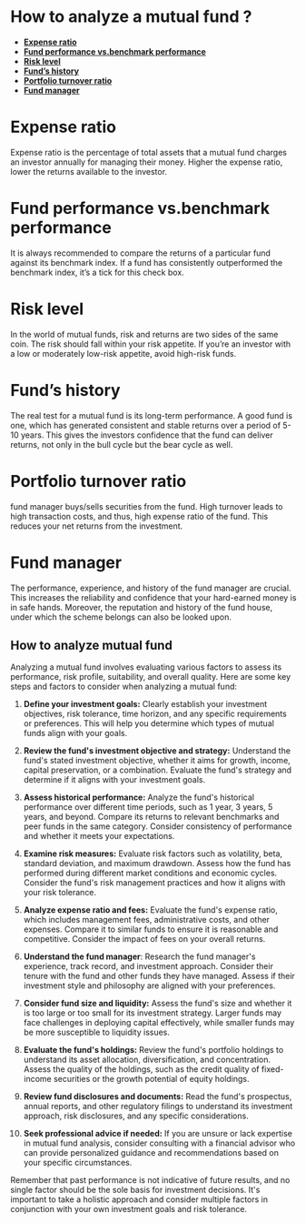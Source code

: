 How to analyze a mutual fund ?
===

- [**Expense ratio**](#expense-ratio)
- [**Fund performance vs.benchmark performance**](#fund-performance-vsbenchmark-performance)
- [**Risk level**](#risk-level)
- [**Fund’s history**](#funds-history)
- [**Portfolio turnover ratio**](#portfolio-turnover-ratio)
- [**Fund manager**](#fund-manager)


# **Expense ratio**
Expense ratio is the percentage of total assets
that a mutual fund charges an investor annually
for managing their money. Higher the expense ratio,
lower the returns available to the investor.




# **Fund performance vs.benchmark performance**
It is always recommended to compare the returns of a
particular fund against its benchmark index. If a fund
has consistently outperformed the benchmark index,
it’s a tick for this check box.


# **Risk level**
In the world of mutual funds, risk and returns are two
sides of the same coin. The risk should fall within your
risk appetite. If you’re an investor with a low or moderately
low-risk appetite, avoid high-risk funds.


# **Fund’s history**

The real test for a mutual fund is its long-term performance.
A good fund is one, which has generated consistent and
stable returns over a period of 5-10 years. This gives the
investors confidence that the fund can deliver returns,
not only in the bull cycle but the bear cycle as well.



# **Portfolio turnover ratio**

fund manager buys/sells securities from the fund.
High turnover leads to high transaction costs, and thus,
high expense ratio of the fund. This reduces your
net returns from the investment.

# **Fund manager**
The performance, experience, and history of the
fund manager are crucial. This increases the reliability
and confidence that your hard-earned money is in safe hands.
Moreover, the reputation and history of the fund house,
under which the scheme belongs can also be looked upon.



## How to analyze mutual fund
Analyzing a mutual fund involves evaluating various factors to assess its performance, risk profile, suitability, and overall quality. Here are some key steps and factors to consider when analyzing a mutual fund:

1. **Define your investment goals:** Clearly establish your investment objectives, risk tolerance, time horizon, and any specific requirements or preferences. This will help you determine which types of mutual funds align with your goals.

2. **Review the fund's investment objective and strategy:** Understand the fund's stated investment objective, whether it aims for growth, income, capital preservation, or a combination. Evaluate the fund's strategy and determine if it aligns with your investment goals.

3. **Assess historical performance:** Analyze the fund's historical performance over different time periods, such as 1 year, 3 years, 5 years, and beyond. Compare its returns to relevant benchmarks and peer funds in the same category. Consider consistency of performance and whether it meets your expectations.

4. **Examine risk measures:** Evaluate risk factors such as volatility, beta, standard deviation, and maximum drawdown. Assess how the fund has performed during different market conditions and economic cycles. Consider the fund's risk management practices and how it aligns with your risk tolerance.

5. **Analyze expense ratio and fees:** Evaluate the fund's expense ratio, which includes management fees, administrative costs, and other expenses. Compare it to similar funds to ensure it is reasonable and competitive. Consider the impact of fees on your overall returns.

6. **Understand the fund manager**: Research the fund manager's experience, track record, and investment approach. Consider their tenure with the fund and other funds they have managed. Assess if their investment style and philosophy are aligned with your preferences.

7. **Consider fund size and liquidity:** Assess the fund's size and whether it is too large or too small for its investment strategy. Larger funds may face challenges in deploying capital effectively, while smaller funds may be more susceptible to liquidity issues.

8. **Evaluate the fund's holdings:** Review the fund's portfolio holdings to understand its asset allocation, diversification, and concentration. Assess the quality of the holdings, such as the credit quality of fixed-income securities or the growth potential of equity holdings.

9. **Review fund disclosures and documents:** Read the fund's prospectus, annual reports, and other regulatory filings to understand its investment approach, risk disclosures, and any specific considerations.

10. **Seek professional advice if needed:** If you are unsure or lack expertise in mutual fund analysis, consider consulting with a financial advisor who can provide personalized guidance and recommendations based on your specific circumstances.

Remember that past performance is not indicative of future results, and no single factor should be the sole basis for investment decisions. It's important to take a holistic approach and consider multiple factors in conjunction with your own investment goals and risk tolerance.
